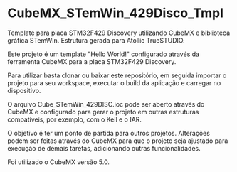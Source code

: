 # CubeMX_STemWin_429Disco_Tmpl

Template para placa STM32F429 Discovery utilizando CubeMX e biblioteca gráfica STemWin. Estrutura gerada para Atollic TrueSTUDIO.

Este projeto é um template "Hello World!" configurado através da ferramenta CubeMX para a placa STM32F429 Discovery.

Para utilizar basta clonar ou baixar este repositório, em seguida importar o projeto para seu workspace, executar o build da aplicação
e carregar no dispositivo.

O arquivo Cube_STemWin_429DISC.ioc pode ser aberto através do CubeMX e configurado para gerar o projeto em outras estruturas compatíveis,
por exemplo, com o Keil e o IAR.

O objetivo é ter um ponto de partida para outros projetos. Alterações podem ser feitas através do CubeMX para que o projeto 
seja ajustado para execução de demais tarefas, adicionando outras funcionalidades.

Foi utilizado o CubeMX versão 5.0.
